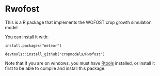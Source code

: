 # Rwofost
This is a R package that implements the WOFOST crop growth simulation model

You can install it with:

`install.packages("meteor")`

`devtools::install_github("cropmodels/Rwofost")`

Note that if you are on windows, you must have [Rtools](https://cran.r-project.org/bin/windows/Rtools/) installed, or install it first to be able to compile and install this package. 
